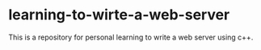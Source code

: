 # learning-to-wirte-a-web-server
This is a repository for personal learning to write a web server using c++.
